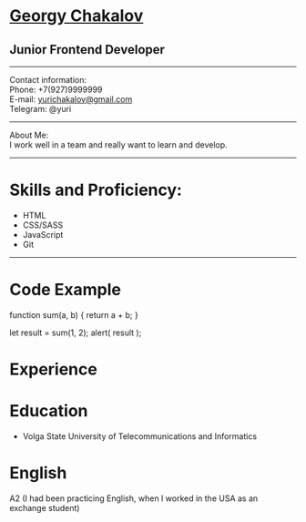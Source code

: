 # [Georgy Chakalov](https://Istful.github.io/rsschool-cv/cv) 

## Junior Frontend Developer
<hr>

Contact information:<br>
Phone: +7(927)9999999<br>
E-mail: yurichakalov@gmail.com<br>
Telegram: @yuri<br>

<hr>

About Me:<br>
I work well in a team and really want to learn and develop.

<hr>

# Skills and Proficiency:

* HTML
* CSS/SASS
* JavaScript
* Git

<hr>

# Code Example<br>

function sum(a, b) {
  return a + b;
}

let result = sum(1, 2);
alert( result );

# Experience<br>


# Education<br>

* Volga State University of Telecommunications and Informatics

# English
A2 (I had been practicing English, when I worked in the USA as an exchange student)
